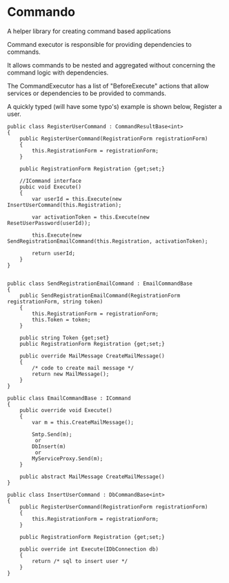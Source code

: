 Commando
========

A helper library for creating command based applications

Command executor is responsible for providing dependencies to commands.

It allows commands to be nested and aggregated without concerning the command logic with dependencies.

The CommandExecutor has a list of "BeforeExecute" actions that allow services or dependencies to be provided to commands.

A quickly typed (will have some typo's) example is shown below, Register a user.

	public class RegisterUserCommand : CommandResultBase<int>
	{
		public RegisterUserCommand(RegistrationForm registrationForm)
		{
			this.RegistrationForm = registrationForm;
		}
		
		public RegistrationForm Registration {get;set;}

		//ICommand interface
		pubic void Execute()
		{
			var userId = this.Execute(new InsertUserCommand(this.Registration);

			var activationToken = this.Execute(new ResetUserPassword(userId));

			this.Execute(new SendRegistrationEmailCommand(this.Registration, activationToken);

			return userId;
		}
	}


	public class SendRegistrationEmailCommand : EmailCommandBase
	{
		public SendRegistrationEmailCommand(RegistrationForm registrationForm, string token)
		{
			this.RegistrationForm = registrationForm;
			this.Token = token;
		}
		
		public string Token {get;set}
		public RegistrationForm Registration {get;set;}

		public override MailMessage CreateMailMessage()
		{
			/* code to create mail message */
			return new MailMessage(); 
		}
	}

	public class EmailCommandBase : ICommand
	{
		public override void Execute()
		{
			var m = this.CreateMailMessage();
			
			Smtp.Send(m);
			 or
			DbInsert(m)
			 or
			MyServiceProxy.Send(m);
		}

		public abstract MailMessage CreateMailMessage()
	}

	public class InsertUserCommand : DbCommandBase<int>
	{
		public RegisterUserCommand(RegistrationForm registrationForm)
		{
			this.RegistrationForm = registrationForm;
		}
		
		public RegistrationForm Registration {get;set;}

		public override int Execute(IDbConnection db)
		{
			return /* sql to insert user */
		}
	}